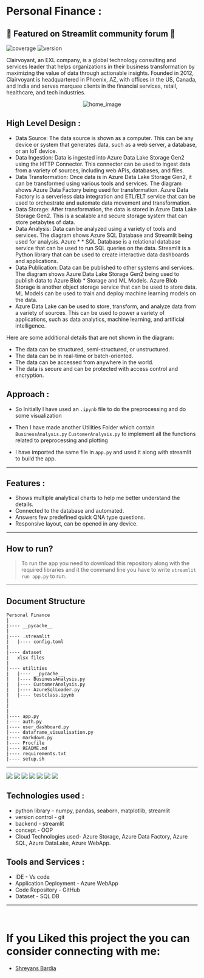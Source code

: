 # Personal Finance : 

## 🌟 Featured on Streamlit community forum 🌟
![coverage](https://img.shields.io/badge/coverage-100%25-green) 
![version](https://img.shields.io/badge/version-0.4.1-blue)
<!-- everything tested  -->

Clairvoyant, an EXL company, is a global technology consulting and services leader that helps organizations in their business transformation by maximizing the value of data through actionable insights. Founded in 2012, Clairvoyant is headquartered in Phoenix, AZ, with offices in the US, Canada, and India and serves marquee clients in the financial services, retail, healthcare, and tech industries.
<p align = 'center' >
    <img alt = 'home_image' src = 'results/result.gif'>
</p>

## High Level Design :
* Data Source: The data source is shown as a computer. This can be any device or system that generates data, such as a web server, a database, or an IoT device.
* Data Ingestion: Data is ingested into Azure Data Lake Storage Gen2 using the HTTP Connector. This connector can be used to ingest data from a variety of sources, including web APIs, databases, and files.
* Data Transformation: Once data is in Azure Data Lake Storage Gen2, it can be transformed using various tools and services. The diagram shows Azure Data Factory being used for transformation. Azure Data Factory is a serverless data integration and ETL/ELT service that can be used to orchestrate and automate data movement and transformation.
* Data Storage: After transformation, the data is stored in Azure Data Lake Storage Gen2. This is a scalable and secure storage system that can store petabytes of data.
* Data Analysis: Data can be analyzed using a variety of tools and services. The diagram shows Azure SQL Database and Streamlit being used for analysis. Azure * * SQL Database is a relational database service that can be used to run SQL queries on the data. Streamlit is a Python library that can be used to create interactive data dashboards and applications.
* Data Publication: Data can be published to other systems and services. The diagram shows Azure Data Lake Storage Gen2 being used to publish data to Azure Blob * Storage and ML Models. Azure Blob Storage is another object storage service that can be used to store data. ML Models can be used to train and deploy machine learning models on the data.
* Azure Data Lake can be used to store, transform, and analyze data from a variety of sources. This can be used to power a variety of applications, such as data analytics, machine learning, and artificial intelligence.

Here are some additional details that are not shown in the diagram:
* The data can be structured, semi-structured, or unstructured.
* The data can be in real-time or batch-oriented.
* The data can be accessed from anywhere in the world.
* The data is secure and can be protected with access control and encryption.

## Approach : 

* So Initially I have used an <code>.ipynb</code> file to do the preprocessing and do some visualization

* Then I have made another Utilities Folder which contain <code>BusinessAnalysis.py</code> <code>CustomerAnalysis.py</code> to implement all the functions related to preprocessing and plotting

* I have imported the same file in <code>app.py</code> and used it along with streamlit to build the app.

------------------------------

## Features : 

* Shows multiple analytical charts to help me better understand the details.
* Connected to the database and automated. 
* Answers few predefined quick QNA type questions. 
* Responsive layout, can be opened in any device. 
------------------------------

## How to run? 

> To run the app you need to download this repository along with the required libraries and it the command line you have to write <code>streamlit run app.py</code> to run. 
------------------------------- 

## Document Structure 

```
Personal Finance 
│
|---- __pycache__
|
|---- .streamlit
|   |---- config.toml
|
|---- dataset 
|   xlsx files
|
|---- utilities
|   |---- __pycache__
|   |---- BusinessAnalysis.py
|   |---- CustomerAnalysis.py
|   |---- AzureSqlLoader.py
|   |---- testclass.ipynb
|   
|
|
|---- app.py
|---- auth.py
|---- user_dashboard.py
|---- dataframe_visualisation.py
|---- markdown.py
|---- Procfile 
|---- README.md
|---- requirements.txt
|---- setup.sh

```
---------------------
<p align="left">
    <img src="https://img.shields.io/badge/python%20-%2314354C.svg?&style=for-the-badge&logo=python&logoColor=white"/>
    <img src="https://img.shields.io/badge/pandas-%23150458.svg?style=for-the-badge&logo=pandas&logoColor=white">
    <img src="https://img.shields.io/badge/numpy-%23F7931E.svg?style=for-the-badge&logo=numpy&logoColor=white">
    <img src="https://img.shields.io/badge/streamlit-%23F05033.svg?style=for-the-badge&logo=streamlit&logoColor=white">
    <img src="https://img.shields.io/badge/plotly-%037FFC.svg?style=for-the-badge&logo=plotly&logoColor=white">
    <img src="https://img.shields.io/badge/vscode-%23190458.svg?style=for-the-badge&logo=visualstudio&logoColor=white">
    <img src="https://img.shields.io/badge/Azure-0078D4?style=for-the-badge&logo=microsoft-azure&logoColor=white">
</p>

## Technologies used : 

* python library - numpy, pandas, seaborn, matplotlib, streamlit
* version control - git 
* backend - streamlit
* concept - OOP
* Cloud Technologies used- Azure Storage, Azure Data Factory, Azure SQL, Azure DataLake, Azure WebApp.

## Tools and Services : 
* IDE - Vs code 
* Application Deployment - Azure WebApp
* Code Repository - GitHub
* Dataset - SQL DB


-----------------------
<br>

# If you Liked this project the you can consider connecting with me:
* [Shreyans Bardia](https://www.linkedin.com/in/shreyans-bardia/) 
